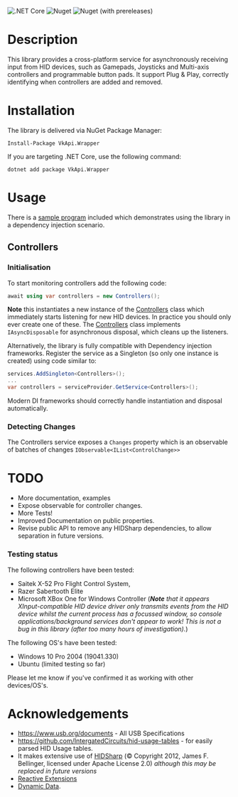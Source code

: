 ![.NET Core](https://github.com/DevDecoder/HIDControllers/workflows/.NET%20Core/badge.svg)
![Nuget](https://img.shields.io/nuget/v/HIDControllers)
![Nuget (with prereleases)](https://img.shields.io/nuget/vpre/HIDControllers)

# Description
This library provides a cross-platform service for asynchronously receiving input from HID devices, such as Gamepads, Joysticks and Multi-axis controllers and programmable button pads.  It support Plug & Play, correctly identifying when controllers are added and removed.

# Installation
The library is delivered via NuGet Package Manager:

```
Install-Package VkApi.Wrapper
```

If you are targeting .NET Core, use the following command:

```
dotnet add package VkApi.Wrapper
```

# Usage

There is a [sample program](HidControllers.Sample) included which demonstrates using the library in a dependency injection scenario.

## Controllers

### Initialisation
To start monitoring controllers add the following code:

```csharp
await using var controllers = new Controllers();
```

**Note** this instantiates a new instance of the [Controllers](HIDControllers\Controllers.cs) class which immediately starts listening for new HID devices.  In practice you should only ever create one of these.  The [Controllers](HIDControllers\Controllers.cs) class implements `IAsyncDisposable` for asynchronous disposal, which cleans up the listeners.

Alternatively, the library is fully compatible with Dependency injection frameworks.  Register the service as a Singleton (so only one instance is created) using code similar to:
```csharp
services.AddSingleton<Controllers>();
...
var controllers = serviceProvider.GetService<Controllers>();
```

Modern DI frameworks should correctly handle instantiation and disposal automatically.

### Detecting Changes
The Controllers service exposes a `Changes` property which is an observable of batches of changes `IObservable<IList<ControlChange>>`

# TODO

* More documentation, examples
* Expose observable for controller changes.
* More Tests!
* Improved Documentation on public properties.
* Revise public API to remove any HIDSharp dependencies, to allow separation in future versions.

### Testing status

The following controllers have been tested:
* Saitek X-52 Pro Flight Control System,
* Razer Sabertooth Elite
* Microsoft XBox One for Windows Controller (_**Note** that it appears XInput-compatible HID device driver only transmits events from the HID device whilst the current process has a focussed window, so console applications/background services don't appear to work!  This is not a bug in this library (after too many hours of investigation)._)

The following OS's have been tested:
* Windows 10 Pro 2004 (19041.330)
* Ubuntu (limited testing so far)

Please let me know if you've confirmed it as working with other devices/OS's.

# Acknowledgements

* https://www.usb.org/documents - All USB Specifications
* https://github.com/IntergatedCircuits/hid-usage-tables - for easily parsed HID Usage tables.
* It makes extensive use of [HIDSharp](https://www.zer7.com/software/hidsharp) (© Copyright 2012, James F. Bellinger, licensed under Apache License 2.0) _although this may be replaced in future versions_
* [Reactive Extensions](https://github.com/dotnet/reactive)
* [Dynamic Data](https://github.com/reactiveui/DynamicData).